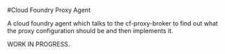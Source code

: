 #Cloud Foundry Proxy Agent

A cloud foundry agent which talks to the cf-proxy-broker to find out what the proxy configuration should be and then implements it.

WORK IN PROGRESS.

